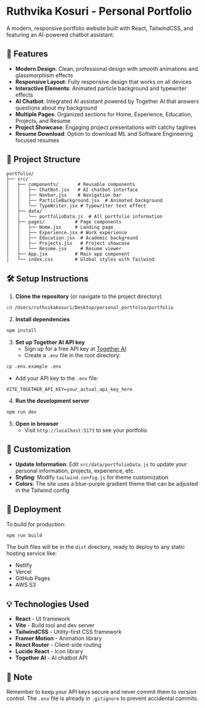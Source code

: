 # Ruthvika Kosuri - Personal Portfolio

A modern, responsive portfolio website built with React, TailwindCSS, and featuring an AI-powered chatbot assistant.

## 🚀 Features

- **Modern Design**: Clean, professional design with smooth animations and glassmorphism effects
- **Responsive Layout**: Fully responsive design that works on all devices
- **Interactive Elements**: Animated particle background and typewriter effects
- **AI Chatbot**: Integrated AI assistant powered by Together AI that answers questions about my background
- **Multiple Pages**: Organized sections for Home, Experience, Education, Projects, and Resume
- **Project Showcase**: Engaging project presentations with catchy taglines
- **Resume Download**: Option to download ML and Software Engineering focused resumes

## 📁 Project Structure

```
portfolio/
├── src/
│   ├── components/       # Reusable components
│   │   ├── ChatBot.jsx   # AI chatbot interface
│   │   ├── Navbar.jsx    # Navigation bar
│   │   ├── ParticleBackground.jsx  # Animated background
│   │   └── TypeWriter.jsx # Typewriter text effect
│   ├── data/
│   │   └── portfolioData.js  # All portfolio information
│   ├── pages/           # Page components
│   │   ├── Home.jsx     # Landing page
│   │   ├── Experience.jsx # Work experience
│   │   ├── Education.jsx  # Academic background
│   │   ├── Projects.jsx   # Project showcase
│   │   └── Resume.jsx     # Resume viewer
│   ├── App.jsx          # Main app component
│   └── index.css        # Global styles with Tailwind
```

## 🛠️ Setup Instructions

1. **Clone the repository** (or navigate to the project directory)
```bash
cd /Users/ruthvikakosuri/Desktop/personal_portfolio/portfolio
```

2. **Install dependencies**
```bash
npm install
```

3. **Set up Together AI API key**
   - Sign up for a free API key at [Together AI](https://api.together.xyz/)
   - Create a `.env` file in the root directory:
```bash
cp .env.example .env
```
   - Add your API key to the `.env` file:
```
VITE_TOGETHER_API_KEY=your_actual_api_key_here
```

4. **Run the development server**
```bash
npm run dev
```

5. **Open in browser**
   - Visit `http://localhost:5173` to see your portfolio

## 🎨 Customization

- **Update Information**: Edit `src/data/portfolioData.js` to update your personal information, projects, experience, etc.
- **Styling**: Modify `tailwind.config.js` for theme customization
- **Colors**: The site uses a blue-purple gradient theme that can be adjusted in the Tailwind config

## 🚀 Deployment

To build for production:
```bash
npm run build
```

The built files will be in the `dist` directory, ready to deploy to any static hosting service like:
- Netlify
- Vercel
- GitHub Pages
- AWS S3

## 💡 Technologies Used

- **React** - UI framework
- **Vite** - Build tool and dev server
- **TailwindCSS** - Utility-first CSS framework
- **Framer Motion** - Animation library
- **React Router** - Client-side routing
- **Lucide React** - Icon library
- **Together AI** - AI chatbot API

## 📝 Note

Remember to keep your API keys secure and never commit them to version control. The `.env` file is already in `.gitignore` to prevent accidental commits.
